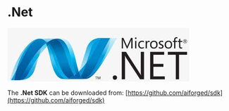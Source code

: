 # .Net

![](<../.gitbook/assets/image (6) (1).png>)

The **.Net SDK** can be downloaded from: [https://github.com/aiforged/sdk](https://github.com/aiforged/sdk)

